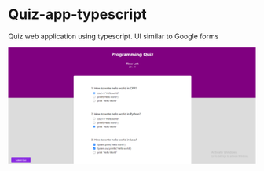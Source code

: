 # Quiz-app-typescript
Quiz web application using typescript. UI similar to Google forms

<img src="https://raw.githubusercontent.com/pratikktiwari/Quiz-app-typescript/main/screenshots/Questions.html(1).png"/>
